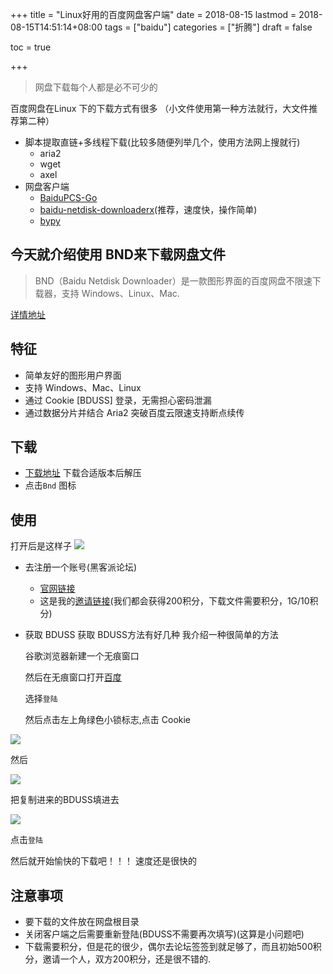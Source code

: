 +++
title = "Linux好用的百度网盘客户端"
date = 2018-08-15
lastmod = 2018-08-15T14:51:14+08:00
tags = ["baidu"]
categories = ["折腾"]
draft = false

toc = true

+++

> 网盘下载每个人都是必不可少的

<!--more-->

百度网盘在Linux 下的下载方式有很多
（小文件使用第一种方法就行，大文件推荐第二种）
- 脚本提取直链+多线程下载(比较多随便列举几个，使用方法网上搜就行)
    - aria2
    - wget
    - axel
- 网盘客户端
    - [BaiduPCS-Go](https://github.com/iikira/BaiduPCS-Go)
    - [baidu-netdisk-downloaderx](https://github.com/b3log/baidu-netdisk-downloaderx)(推荐，速度快，操作简单)
    - [bypy](https://github.com/houtianze/bypy)

## 今天就介绍使用 BND来下载网盘文件
  > BND（Baidu Netdisk Downloader）是一款图形界面的百度网盘不限速下载器，支持 Windows、Linux、Mac.

[详情地址](https://hacpai.com/article/1524460877352#toc_h3_11)

## 特征
- 简单友好的图形用户界面
- 支持 Windows、Mac、Linux
- 通过 Cookie [BDUSS] 登录，无需担心密码泄漏
- 通过数据分片并结合 Aria2 突破百度云限速支持断点续传

## 下载
- [下载地址](https://share.weiyun.com/57zViCm)
下载合适版本后解压
- 点击`Bnd` 图标

## 使用

打开后是这样子
![](https://res.cloudinary.com/dc15efw34/image/upload/v1534343895/8.15/2018-08-15_22-34-28_%E7%9A%84%E5%B1%8F%E5%B9%95%E6%88%AA%E5%9B%BE.png)
- 去注册一个账号(黑客派论坛)
    - [官网链接](https://hacpai.com/)
    - 这是我的[邀请链接](https://hacpai.com/register?r=abcdlsj)(我们都会获得200积分，下载文件需要积分，1G/10积分)

- 获取 BDUSS
    获取 BDUSS方法有好几种
    我介绍一种很简单的方法

    谷歌浏览器新建一个无痕窗口

    然后在无痕窗口打开[百度](https://www.baidu.com/)

    选择`登陆`

    然后点击左上角绿色小锁标志,点击 Cookie

![](https://res.cloudinary.com/dc15efw34/image/upload/v1534345091/8.15/2018-08-15_22-53-14_%E7%9A%84%E5%B1%8F%E5%B9%95%E6%88%AA%E5%9B%BE.png)

然后

![](https://res.cloudinary.com/dc15efw34/image/upload/v1534345091/8.15/2018-08-15_22-57-14_%E7%9A%84%E5%B1%8F%E5%B9%95%E6%88%AA%E5%9B%BE.png)

把复制进来的BDUSS填进去

![](https://res.cloudinary.com/dc15efw34/image/upload/v1534343908/8.15/2018-08-15_22-36-11_%E7%9A%84%E5%B1%8F%E5%B9%95%E6%88%AA%E5%9B%BE.png)

点击`登陆`

然后就开始愉快的下载吧！！！
速度还是很快的

## 注意事项
- 要下载的文件放在网盘根目录
- 关闭客户端之后需要重新登陆(BDUSS不需要再次填写)(这算是小问题吧)
- 下载需要积分，但是花的很少，偶尔去论坛签签到就足够了，而且初始500积分，邀请一个人，双方200积分，还是很不错的.
